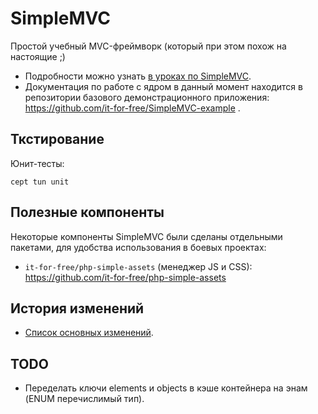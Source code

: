 # SimpleMVC 

Простой учебный MVC-фреймворк (который при этом похож на настоящие ;)

* Подробности можно узнать  [в уроках по SimpleMVC](http://fkn.ktu10.com/?q=node/9429).
* Документация по работе с ядром в данный момент находится 
    в репозитории базового демонстрационного приложения: https://github.com/it-for-free/SimpleMVC-example . 


## Ткстирование

Юнит-тесты:
```
cept tun unit
```
## Полезные компоненты

Некоторые компоненты SimpleMVC были сделаны отдельными пакетами, для удобства использования в боевых проектах:

* `it-for-free/php-simple-assets` (менеджер JS и CSS): https://github.com/it-for-free/php-simple-assets

## История изменений 

* [Список основных изменений](CHANGELOG.md).


## TODO

* Переделать ключи elements и objects в кэше контейнера на энам (ENUM перечислимый тип).
